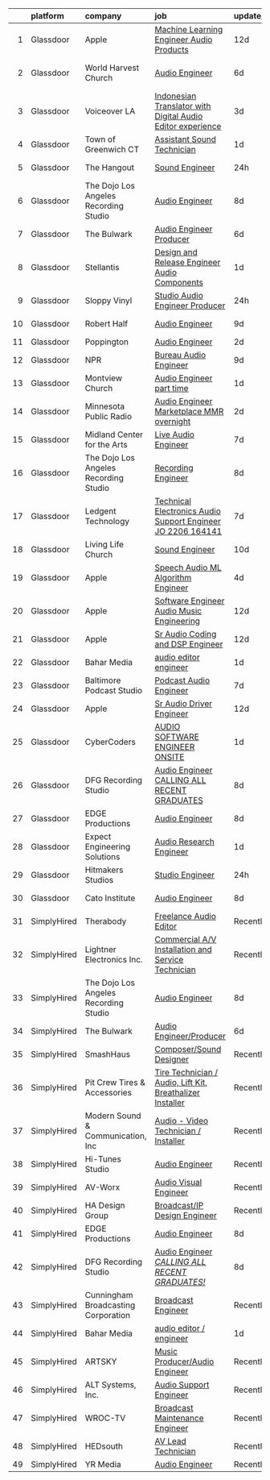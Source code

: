

|    | platform    | company                               | job                                                                                                                                                                                                                                                                                                                                                                                                                                                                                                                                                                                                                                                                                                                                                                                                                                                                                                                                                                                                                                                                                                                                                                                                                                                                                                                                                                                         | update_time   | location                 |
|---:|:------------|:--------------------------------------|:--------------------------------------------------------------------------------------------------------------------------------------------------------------------------------------------------------------------------------------------------------------------------------------------------------------------------------------------------------------------------------------------------------------------------------------------------------------------------------------------------------------------------------------------------------------------------------------------------------------------------------------------------------------------------------------------------------------------------------------------------------------------------------------------------------------------------------------------------------------------------------------------------------------------------------------------------------------------------------------------------------------------------------------------------------------------------------------------------------------------------------------------------------------------------------------------------------------------------------------------------------------------------------------------------------------------------------------------------------------------------------------------|:--------------|:-------------------------|
|  1 | Glassdoor   | Apple                                 | [Machine Learning Engineer  Audio Products](https://www.glassdoor.com/partner/jobListing.htm?pos=106&ao=1110586&s=58&guid=000001816b4740dababea8cd5a121ea5&src=GD_JOB_AD&t=SR&vt=w&cs=1_2d518ea6&cb=1655362241088&jobListingId=1007917014271&cpc=FD1C1DA32C38CFA7&jrtk=3-0-1g5lkeg8bq06o801-1g5lkeg8oii1m800-0b633d1844709330--6NYlbfkN0BvKrLyj5gPmtZO9T8euul8TCxuuKNOtzRJOomxnwSEodTz2Bc-sPZl8WPllYOnI2gKGmARVlNo3s7qjPQsciv87uYsbLnreeFznXHM8LVQQZI3XQcWqgxOqgq4H7y4hNvvXy67yNH5-GYLr2SaEgMmpjUOfRbSiVibATP1Cib_1uUT6tPeN0FEbFnq6uLa5NJqqVf2L43jkn4WpF8q6jfk75BTVk7tpWoAz2o_4jNnG9wfS9nhUO9liXxk8tbi1704zN2DNLib_MEngrJV0pbhqGTE6xW2tiPB1xmKn58-GY4PnKcuE_ye7YO7nKsCGdLakoDkaV1gpN2XlEeOVwDDOVJDbZNLVmZ7NfKyS1g2PwGFfgEeazk1mNmuEU4vKicd-QXBK6XhnkrVQh5ZQADTz3LMtEc7eY9dHrRMkZ9zf_cgCJCs7BtuKNzdPYBzRi_06gb-giGodyaw3SL9N6miQt0LIhmeJm6QY7l5wDxJJj1jWT4wOuPmT3aSN6m-5ygFA30U3b3ZGA2xdO0YEmzjrosRLWU4n7R5on8TPh-Fx8yamaEbI5c4oHa3o1Ch0SE0NYLg307hIqpzMJDSH46t8-VVv3txMARRF95NsNKKmrXOp-iS_fLSERMfthY5KKNMVlKjpbtncO7rE10wC0SoZPFa_m21EaGKG4flupXBKRXk4r4dCduQdsNUHgsJWHiqqit31mWu6wDZpIiQHiVJRn17bWjHv7pGss4kDKfbNe4IZzklQTve3YHzLVY4iIbXL2yXbrubbv0EuluNGrBF4APLhADS6iZeAq6M45HgHlUTK3I7FBrKWG2k-pTWPZmoJMXF_ZQWMmn8Fzq73NCoRExpN1XM6VjcV70A-tDxrfpzfILCnSDnjNiljclGtGaEBeCxqdNHLrPPACBcnDARAFS-Q6yFJDX-dmOTC63VXvxM9ip3n08QglCGVQPbeVqMTp1qY5AWmZB1i8JIQ1GCmWbfrvOcjPVn3JbC7g2YHA%3D%3D) | 12d           | San Diego, CA            |
|  2 | Glassdoor   | World Harvest Church                  | [Audio Engineer](https://www.glassdoor.com/partner/jobListing.htm?pos=127&ao=1136043&s=58&guid=000001816b4740dababea8cd5a121ea5&src=GD_JOB_AD&t=SR&vt=w&ea=1&cs=1_d0dedbe6&cb=1655362241090&jobListingId=1007929190636&jrtk=3-0-1g5lkeg8bq06o801-1g5lkeg8oii1m800-54b7c1dba052ba43-)                                                                                                                                                                                                                                                                                                                                                                                                                                                                                                                                                                                                                                                                                                                                                                                                                                                                                                                                                                                                                                                                                                        | 6d            | Winchester, Okmulgee, OK |
|  3 | Glassdoor   | Voiceover LA                          | [Indonesian Translator with Digital Audio Editor experience](https://www.glassdoor.com/partner/jobListing.htm?pos=105&ao=1110586&s=58&guid=000001816b4740dababea8cd5a121ea5&src=GD_JOB_AD&t=SR&vt=w&ea=1&cs=1_85e4e097&cb=1655362241088&jobListingId=1007933939678&cpc=E773D000C9BC26FA&jrtk=3-0-1g5lkeg8bq06o801-1g5lkeg8oii1m800-20cc62e87853fccb--6NYlbfkN0DsBOlmEAMqZtav1V1WKZO3RUElpafjggtWvxyDQ3xFSh1wBRGmW-tFba2W_xw8-Hatjcodl3mTwz4idUuiZhDZXlKJifyiZnd16kPJfp4M4lo3uXkctPz3dNjnCa3CYtOqih6zwFo5UgrtChhrC3-NFQkg1VW5RyFjC_ok75n5nFb2v8G8K3xeaukjPzgj7MyKLzmrjsYA6qOWr5_bv38hRLfQg9XSaZtum4bDuSZXmUWwE0Sancbi7xgme7VMumYkGRgqoQ0MwSMBnl9AKK61Rc26Cj8HUT83YC5aDZn_4deZvtzWio5gn7-rS2oSnn2YyG38RDgQIeupoKHyxky2zCtgoc7NNRrqckYALiGXehe4Pu85pZ-ClP7tg7w4eA0C5ET--WoN1It5cB7mBdsSo_Q9zYkWJMwxramLns4rw_s3morMpPS6w_QaOzv5feK2pNKsCPex--uyw9KJY5n64MTwJs82viVr3wPkUT2glauy35pQJzHwwO6lvlpwMTQQh5HnfSemhOaq_Gkokwbgw5m3Ile9_q1VtCKPZMYDnw%3D%3D)                                                                                                                                                                                                                                                                                                                                                                                                                                           | 3d            | Remote                   |
|  4 | Glassdoor   | Town of Greenwich  CT                 | [Assistant Sound Technician](https://www.glassdoor.com/partner/jobListing.htm?pos=123&ao=1136043&s=58&guid=000001816b4740dababea8cd5a121ea5&src=GD_JOB_AD&t=SR&vt=w&cs=1_a7587e68&cb=1655362241090&jobListingId=1007940240918&jrtk=3-0-1g5lkeg8bq06o801-1g5lkeg8oii1m800-32f1c69c91b47e19-)                                                                                                                                                                                                                                                                                                                                                                                                                                                                                                                                                                                                                                                                                                                                                                                                                                                                                                                                                                                                                                                                                                 | 1d            | Greenwich, CT            |
|  5 | Glassdoor   | The Hangout                           | [Sound Engineer](https://www.glassdoor.com/partner/jobListing.htm?pos=104&ao=1110586&s=58&guid=000001816b4740dababea8cd5a121ea5&src=GD_JOB_AD&t=SR&vt=w&cs=1_f1e0465d&cb=1655362241088&jobListingId=1007941797349&cpc=D01F56F24F237C35&jrtk=3-0-1g5lkeg8bq06o801-1g5lkeg8oii1m800-675acca29632c3d6--6NYlbfkN0Dklcs_avH4_PXeaTYY4cD2CxUXrHXnDcRAFPxkhkludPybpabqCb4pOKZvm-Yy40brWKAkZHC4kOFh5HjM1Iv-jKH59TjzzuSUIQ-sYYeZX4RoES0tCMd7ioO9AgG1d6v6VqV5lX4n-gRcMqGEXgCd34vgOgeDymq6rVNKl9UGpAns5_pPRoxTju9kDX5UtUTPf4AUO5YCSdA1A2CIWd_LToMx6SlsjyKZgMcVcIGslXi8aRAeWYdIQj-c7wOz8bhDc32Uhf7b7bDgTqU9M9FYSGtT8rX4HOu7GP70bNL7zWVADGT9k1KpP981N0ISfc3kKntmf-lmc2y8n7QOh4rL2WJSePaTkf-tVoHYD8cObZq3xEJvzkgN0DjuSX2u9u9vdgf7NDmAkcf4J34g1X6eQiB1QDecJM3g3fJHAPkaC-2theQkLkkd7eo1rb1pHb__cEqHfIfU8QBnuYXKN3jA9xxhvtoA0GGW-fvsWTzvw4pDGL8TUInPTEIP67R3sozmzDb1yDNIpuAXQACgvBJJ8yDtVf1X1sYSQJWZMUC1OaO9mFIyryfmsSjOYn_V8rHWIbJSTHuBKVoYBcUWiVvckH_ZRoz2pSGIGLr-ZoihlYfvSXXXsyuMs0V8ESIf0q2H-bV3UfoevkSiNnbW9cRnWF3YqV_e9-_T2QFG7CnlK9Q0xehCS6lC5WjM2cUUWbXnHz6nvAP4zz8oD1Y5jU6-wqEEmGDNWBaMFv04rmIgoARxrfGjFoJb43LUppLnqN0%3D)                                                                                                                                                                                                                                                                          | 24h           | Myrtle Beach, SC         |
|  6 | Glassdoor   | The Dojo Los Angeles Recording Studio | [Audio Engineer](https://www.glassdoor.com/partner/jobListing.htm?pos=116&ao=1136043&s=58&guid=000001816b4740dababea8cd5a121ea5&src=GD_JOB_AD&t=SR&vt=w&ea=1&cs=1_2b2f5199&cb=1655362241089&jobListingId=1007923913879&jrtk=3-0-1g5lkeg8bq06o801-1g5lkeg8oii1m800-8b67d80d5a5db89d-)                                                                                                                                                                                                                                                                                                                                                                                                                                                                                                                                                                                                                                                                                                                                                                                                                                                                                                                                                                                                                                                                                                        | 8d            | Los Angeles, CA          |
|  7 | Glassdoor   | The Bulwark                           | [Audio Engineer Producer](https://www.glassdoor.com/partner/jobListing.htm?pos=115&ao=1136043&s=58&guid=000001816b4740dababea8cd5a121ea5&src=GD_JOB_AD&t=SR&vt=w&ea=1&cs=1_c98063c7&cb=1655362241089&jobListingId=1007929269008&jrtk=3-0-1g5lkeg8bq06o801-1g5lkeg8oii1m800-8f20001788f8f000-)                                                                                                                                                                                                                                                                                                                                                                                                                                                                                                                                                                                                                                                                                                                                                                                                                                                                                                                                                                                                                                                                                               | 6d            | Remote                   |
|  8 | Glassdoor   | Stellantis                            | [Design and Release Engineer   Audio Components](https://www.glassdoor.com/partner/jobListing.htm?pos=108&ao=1110586&s=58&guid=000001816b4740dababea8cd5a121ea5&src=GD_JOB_AD&t=SR&vt=w&cs=1_93497230&cb=1655362241088&jobListingId=1007940054992&cpc=6FC5BA77C9A4CD78&jrtk=3-0-1g5lkeg8bq06o801-1g5lkeg8oii1m800-7070dd2deebb138f--6NYlbfkN0ACPwgM8vN-agjfeQIp8j7bA6rWcStjIJMvSUoZk9GVGT3PenFgbY-1Q9aN4mA31HVFRoxJ2DCZeezrQlknxOC7qfiiJr4Rv5Ph3_r0mwDFa0KdoMjgTspL0iCoon1nE0_eXan64kJIUJT2EbC5TAIcyb55Q4a9e_Ne3aH-uB0qrqfpZ01VF7bJaRrk9ZtBm-1Qduz2DtailJJ4RlUPrGvvtaibF8bFN-QXGBEq923mk1ieJ0N_R7NgWmoFoghtQRssTCV7k1ZKKDrvFjQUXNesRIJnyRqpXcwb2BJdud1SodySq_tiJIchdtlyyaMWUnIX4pbBNPFFs7znFyV3VfJyCIrzqKkJGvuj99oqs2wqmHQur9aEVvpzrksayftdUsxNPsBKxgiZ8VGSbv2vTbEgAdk3fB83kNQhJEgt9nluGylVSRQ51IJSLMBhAg7BvNU1YRoCnvBOcihKKHWJr2tU5O6Guswhm5080YO5Wy7NPcBuSp_85V78uPOsFWhyW_1ZlC7s4ndzGq6wGP9DPjvKTGK7l80cKUvnq8E5183dPQ%3D%3D)                                                                                                                                                                                                                                                                                                                                                                                                                                                            | 1d            | Auburn Hills, MI         |
|  9 | Glassdoor   | Sloppy Vinyl                          | [Studio Audio Engineer Producer](https://www.glassdoor.com/partner/jobListing.htm?pos=125&ao=1136043&s=58&guid=000001816b4740dababea8cd5a121ea5&src=GD_JOB_AD&t=SR&vt=w&ea=1&cs=1_eaa8202d&cb=1655362241090&jobListingId=1007943292951&jrtk=3-0-1g5lkeg8bq06o801-1g5lkeg8oii1m800-c2b5896f6f602d0e-)                                                                                                                                                                                                                                                                                                                                                                                                                                                                                                                                                                                                                                                                                                                                                                                                                                                                                                                                                                                                                                                                                        | 24h           | Clifton, NJ              |
| 10 | Glassdoor   | Robert Half                           | [Audio Engineer](https://www.glassdoor.com/partner/jobListing.htm?pos=111&ao=1110586&s=58&guid=000001816b4740dababea8cd5a121ea5&src=GD_JOB_AD&t=SR&vt=w&ea=1&cs=1_713c15fa&cb=1655362241089&jobListingId=1007921811579&cpc=654405A9B1E0A9F5&jrtk=3-0-1g5lkeg8bq06o801-1g5lkeg8oii1m800-dddf475eba3d17ab--6NYlbfkN0CpzDdaQkua3np5pkmj49lKioZwmwxQ-yx5plwbYmV_M2CLBDBrPEXolPoreWcdI1FHZYRz1br3R2b_rjc04kX2VFQgL_Akat0dcTVQVuBxFSe1qz47rakbnKgMLdT7VYG0wlraAIJXtJPnz1E3Qdr1CiLokK6PZCMyhrvjjBuMdQPRq52aBYdSQ81jz9BLc3Yn9yYwd6KvWNNgNGFkpVPS9yS7S6PxpSIOwJcfb54wejHZFd8Pw-J-BbGzKfg0Y37dLCjhinrtr8AdclVuxqVAfB7-2Oyzw1vFhoFcfCBax0duqcPymPpMWMV5xHBDOsJRpzbyu874HoSVxbA3wJeqkKstHctiuN4LT8ZMqWW323AME8MDUfNimcSovOz_Re10jzs6J5IAMQOOeSCB5tIwNZYESRDnSPzsawqIZVKVOha0TA8lLqA5U5m9seNRxSIUHko6SSNcxs6P0S3d1pm6u-2ZBdGzJKBf2Y5rkPSKyqa4O0nqKFuT8qqEk0DGgsmijfZ61e4xQNbHRobHfgwxuNPT8cGY-bKVletCWu-8zot-0RIrxgElE96jLzFfsVQ%3D)                                                                                                                                                                                                                                                                                                                                                                                                                                                                     | 9d            | Englewood, CO            |
| 11 | Glassdoor   | Poppington                            | [Audio Engineer](https://www.glassdoor.com/partner/jobListing.htm?pos=118&ao=1136043&s=58&guid=000001816b4740dababea8cd5a121ea5&src=GD_JOB_AD&t=SR&vt=w&ea=1&cs=1_fb870541&cb=1655362241090&jobListingId=1007937402932&jrtk=3-0-1g5lkeg8bq06o801-1g5lkeg8oii1m800-60c99eb234dce98f-)                                                                                                                                                                                                                                                                                                                                                                                                                                                                                                                                                                                                                                                                                                                                                                                                                                                                                                                                                                                                                                                                                                        | 2d            | Cody, WY                 |
| 12 | Glassdoor   | NPR                                   | [Bureau Audio Engineer](https://www.glassdoor.com/partner/jobListing.htm?pos=119&ao=1136043&s=58&guid=000001816b4740dababea8cd5a121ea5&src=GD_JOB_AD&t=SR&vt=w&cs=1_4398a423&cb=1655362241090&jobListingId=1007921354098&jrtk=3-0-1g5lkeg8bq06o801-1g5lkeg8oii1m800-035cbbbfc1272e94-)                                                                                                                                                                                                                                                                                                                                                                                                                                                                                                                                                                                                                                                                                                                                                                                                                                                                                                                                                                                                                                                                                                      | 9d            | New York, NY             |
| 13 | Glassdoor   | Montview Church                       | [Audio Engineer  part time ](https://www.glassdoor.com/partner/jobListing.htm?pos=103&ao=1110586&s=58&guid=000001816b4740dababea8cd5a121ea5&src=GD_JOB_AD&t=SR&vt=w&ea=1&cs=1_399e13b3&cb=1655362241088&jobListingId=1007939877843&cpc=23F39E5DB52D8DE4&jrtk=3-0-1g5lkeg8bq06o801-1g5lkeg8oii1m800-017d053bcf467241--6NYlbfkN0BKgzQyzTF1Q9mOsR1amaS-juVGLjHt5Cdom-gEF9y-xS0Vel0hhr33L3uE2VNig6Wn63prxIlJu7nsVYwzOznB7tsykH3WENwF7fdFgdriu8uspffV3XuXRPWR31eVD8aLEv_a-VJ1MEf7HH-IBOYRfSWwqlUC2N0w_RY9FukC0dAE1CE1Pkg7XCpjWAFTggK-1VfpIJoMMQzjVC5NxjL-bBz7sKQkxMvkWssuhi-tkpIfWKtbwJI0Sp2TZCdvd47rFfi9CkyL5Yhu4CoBRFF3wNdPKPuqhs9NW-6qeRwKCGPC48qYxgduiyIWfSiGYCmgZ0T3s-2Aj_Sqsg7-tGpUv0DqyqiEFjhAf0kimSFSrgE6T-nRQ6efJAypRyYf4UmkQgfTUBmNY7txeNoa8BVW0QOMAq7vBj_YtQiJLRNSplvAqowQQjkUXL--0fKSgrO53BY3BOU1W7JhGZhMbZ7Si7pKT1y-H4zqwFu7uqkUYRehS4vzfWkxxo4XPhHIg5C591zNFYim8w%3D%3D)                                                                                                                                                                                                                                                                                                                                                                                                                                                                                                           | 1d            | Denver, CO               |
| 14 | Glassdoor   | Minnesota Public Radio                | [Audio Engineer  Marketplace  MMR  overnight ](https://www.glassdoor.com/partner/jobListing.htm?pos=121&ao=1136043&s=58&guid=000001816b4740dababea8cd5a121ea5&src=GD_JOB_AD&t=SR&vt=w&cs=1_fa4c9a75&cb=1655362241090&jobListingId=1007938002502&jrtk=3-0-1g5lkeg8bq06o801-1g5lkeg8oii1m800-a5ff024d3b4dd465-)                                                                                                                                                                                                                                                                                                                                                                                                                                                                                                                                                                                                                                                                                                                                                                                                                                                                                                                                                                                                                                                                               | 2d            | Los Angeles, CA          |
| 15 | Glassdoor   | Midland Center for the Arts           | [Live Audio Engineer](https://www.glassdoor.com/partner/jobListing.htm?pos=130&ao=1136043&s=58&guid=000001816b4740dababea8cd5a121ea5&src=GD_JOB_AD&t=SR&vt=w&ea=1&cs=1_92fc6860&cb=1655362241090&jobListingId=1007926372331&jrtk=3-0-1g5lkeg8bq06o801-1g5lkeg8oii1m800-4084a4584dd7a0f6-)                                                                                                                                                                                                                                                                                                                                                                                                                                                                                                                                                                                                                                                                                                                                                                                                                                                                                                                                                                                                                                                                                                   | 7d            | Midland, MI              |
| 16 | Glassdoor   | The Dojo Los Angeles Recording Studio | [Recording Engineer](https://www.glassdoor.com/partner/jobListing.htm?pos=129&ao=1136043&s=58&guid=000001816b4740dababea8cd5a121ea5&src=GD_JOB_AD&t=SR&vt=w&ea=1&cs=1_660ef7ab&cb=1655362241090&jobListingId=1007923948813&jrtk=3-0-1g5lkeg8bq06o801-1g5lkeg8oii1m800-51fcb06cc1f1436a-)                                                                                                                                                                                                                                                                                                                                                                                                                                                                                                                                                                                                                                                                                                                                                                                                                                                                                                                                                                                                                                                                                                    | 8d            | Los Angeles, CA          |
| 17 | Glassdoor   | Ledgent Technology                    | [Technical Electronics Audio Support Engineer  JO 2206 164141 ](https://www.glassdoor.com/partner/jobListing.htm?pos=114&ao=1110586&s=58&guid=000001816b4740dababea8cd5a121ea5&src=GD_JOB_AD&t=SR&vt=w&cs=1_8ad8db80&cb=1655362241089&jobListingId=1007926138461&cpc=F4EED0218A761C36&jrtk=3-0-1g5lkeg8bq06o801-1g5lkeg8oii1m800-5746adba1f036272--6NYlbfkN0BhfrGGbcblirJ0_oD-V1jJ9SBvie1turFDKTAe6KCgNxcglQf_GDNs19Mxti6n_Srme7lI_GnoYEG7B_cetxCtFYk_WcDPEkmNW6fhBuqldATdzeMCQnsdG8Clk3zAgvaR8IfVBy29colwqcaGu155MNzHyM-EkVCjHwM9uHBSP4tqJqPCHMW1M_A1OlmZfSKtZJlFIy8-YdLaE3ebhPEwPFuQ024menx-dQ_83B-KSkwTZtlRsrV_Nv-fUOeorBTq_OHdoiwJXUUQn2T3T0fCLpNkU8MAM5N1LbbzxR8KSSQdq865D4r2vxJtg168ARwAGgL82RZS6-J1MOE_yDeLpe4plefFRGmfAGx7YRyDWVPpGmsdSMPO5r52a8JAdfZUVsVxk_J2-eCrcUGQSJJfTUyaQJtSq9SyZmnPkbRQANrjDpNX7IW6pfVqncpLi5pH28708w110D8WMxDQxc_RpXWi_vWHRuJy8jAFHMGGk9PYw51Id4Sa6jFL9vCQOcl6OMUMsTBp0YTJUbsrworWM9jqVmXMocQSWQ0cwjcIw2nZj7eFNen6oj_DdiV9XzcsznxMmJbH1D40fScOoLGuDpE5WOg1E5DY-nfuhMcNbOGHSAFIPLHJV5fGDAUMmQUtc09JnBwlkLruMRsKQYddQYP-lrcKORaJrENhCQe4FtU-pkse5bos)                                                                                                                                                                                                                                                                                                         | 7d            | Portland, OR             |
| 18 | Glassdoor   | Living Life Church                    | [Sound Engineer](https://www.glassdoor.com/partner/jobListing.htm?pos=101&ao=1110586&s=58&guid=000001816b4740dababea8cd5a121ea5&src=GD_JOB_AD&t=SR&vt=w&ea=1&cs=1_9c08ca69&cb=1655362241087&jobListingId=1007919488051&cpc=693D42F59EF47829&jrtk=3-0-1g5lkeg8bq06o801-1g5lkeg8oii1m800-aa9c8570fd4393c3--6NYlbfkN0BKgzQyzTF1Q9mOsR1amaS-juVGLjHt5Cdom-gEF9y-xeJJUKVdh3iJcb8e2vGUWE6lzS8YJCI4mH7meilaGEyXx_0t6BqbugeYwkI1SXQugAKBlwcW-hqwLkd25CWVQMmASN0ovYmMXHHjM6CQ-t5IGTz6uw4x_NfF9OQPA-cXvD_zaKpyUbcttJGEtfr3U1Jh6sdNVq2u2O1F7YZXqKTVp3ZKqgjl5IT38OjtlAbKFZP4FRsxlKhAHdZDeTFowlJZldcZPz5ufFhO6y9op3YPzGozJhPdFrhtwD6yWdia2ZsswckNHPGbyWGtb8mfn4iuPtN5ZJ4962cP1VSO0ctNsbBBcyNgmUvZfsK7Nxo4zSTt7ncgXffB_YgQlWZmn8P3_ygYxYzNQg-4qpJvmK2RIpXuD-rMoLJsM_NmSbTg-7lfO0xILVuE95PlevCGkqJYrJCcnufT2qZTmIkVQ1VCDE5luXSbsQs7ergyVroMEMMiyx-hpBR1wI4pCsDyqik%3D)                                                                                                                                                                                                                                                                                                                                                                                                                                                                                                                                     | 10d           | Lafayette, LA            |
| 19 | Glassdoor   | Apple                                 | [Speech   Audio ML Algorithm Engineer](https://www.glassdoor.com/partner/jobListing.htm?pos=107&ao=1110586&s=58&guid=000001816b4740dababea8cd5a121ea5&src=GD_JOB_AD&t=SR&vt=w&cs=1_9a0dcf9a&cb=1655362241088&jobListingId=1007932865777&cpc=334ABAF5D42DC775&jrtk=3-0-1g5lkeg8bq06o801-1g5lkeg8oii1m800-3eb632309b7f339d--6NYlbfkN0BvKrLyj5gPmtZO9T8euul8TCxuuKNOtzRJOomxnwSEodTz2Bc-sPZl29JElYHfcoSkHz8o4CIGcJ_I4beLT8nnhHcgyCwp7T0QGg4bnv8a2TMV5iTvVDayIwlEND8_sPmKrLf72PUZe0nt7fpldQZLi7iWfnr5fDoV18Zio28KaLJlChk3aSUoX4w6tCzyiqjE4x4A7sGA5TjfXGiYkADfcpQrdegtmchmbIQEZ0DPKP50i-LwY0ToUn25mX9mem839r4b19q66ClAVPTrM4h6dFA8X3zIQPCQgNYirobhAv88PppWcs2GwF0PP53uYJr_zGemukWr72hMKwqebeddZbQZa3g1W634IfXJA2nYA__O08SOkP4XGVhqVeraC2AX5JtEv1VARetx5iVUKsDoJaSDeCzohv8i3mBxaXXJlzWCyGimR72mDPE9P6j2aAncUdBlxmXuNc-uHEdU_qj6uMpBEDev6KhU5-axc0zZq09Q_myfYajlHcM6nhs8Bsi0vOfOGRTcK742DDITMqRZQdIGcvP2U3-WL3jUx8WaNHHLlnAMq3E8H0IW_EmSkKmPrZL6SkZlTQS5C3rCckmJubNQCfxPYfVs38cVbxmdAxL1bPgfScFxUbEuQCu6etjgNIggeMNjahNNkmFeDMTg6FKdeozmRc8UKYo7ZXrKhjKNDelBm6Pqg6yHDbPLdxRmyiJcuSm-RodFU3GFEa4JKEwg_NoOgYb-pB-BzQqtQBCT_Hr-e1EfcgG3afrr-tUwDFvKZ7TNkBbrQk0kfCz1-UNcmNicTb9UW9vQ1-G3i4MZN5zLq9S3TPhQTuRccpGiyoq8UVoocNe6Q9i1vVaFAbTzSfN0DfljvbjrqV78btRU3PTEYE7Rzsncm3iJcLbXipurWyLo92BLsGjSeyUDyuFHs1kOG8BjrQ4Y9LN9v7u2Fk_hTVKwlyP3miycv3h-IClSWn5iCA%3D%3D)                                      | 4d            | Culver City, CA          |
| 20 | Glassdoor   | Apple                                 | [Software Engineer   Audio Music Engineering](https://www.glassdoor.com/partner/jobListing.htm?pos=109&ao=1110586&s=58&guid=000001816b4740dababea8cd5a121ea5&src=GD_JOB_AD&t=SR&vt=w&cs=1_6087b368&cb=1655362241089&jobListingId=1007917012132&cpc=AC285F3A3ECA6BB0&jrtk=3-0-1g5lkeg8bq06o801-1g5lkeg8oii1m800-66a5959cc2c319e5--6NYlbfkN0BvKrLyj5gPmtZO9T8euul8TCxuuKNOtzRJOomxnwSEodTz2Bc-sPZl29JElYHfcoRu0fPF_ZzN6NyR22neeYnn6ROWfkt7xIv5UOF9Dlx-tNKzyxO7Cfyp1KdRHChC4x2JswU1D4zGptHA691jdfAjLj_aHuFkwGpgCp8PiJ0fgjOq0hD-wTtj_h8TwBHKJxR6k_MCx-1BRtcCYh8qdbboU78JfQyNZj_sVmHHqQYeRjhE1x7UuLFR5csp55sbhfCyNCYvqZhIeeh3kg2Aw2lBcQKVya_QjFTuMB4SbhrykIe5qj0KH4SWAmEqsQVXG_kx4RewXiWQBEyWQBKYiew7UNY-yH86H0YZhI7kzIHjzayS6hV9c-7QesxmPYF1c0gjoYuw-ALUqM-PsQJvZub00wPqpmRriIL9dvT8ECgyhNEIZEWZzqHLwUY3IDEVGLITmOSNSMemnJ9mGkUFwTxti8ErBi9olq9L2EiMT_pSBpverhjwzY5FxklN8Bh9b2lSPUpu9Xaf28jLB1Bbubg5cF5fmPx2gQ9eQ8zyrUnLlcYgRyryBes16R1yB-RE-psZWwpeOF3JQJPJAo68SVPokVm2G0m7ATJ3DX3CnJliUkP0KpqPHrWi0Yq61HXoicKOsNctnrp1cpGcdJTSGCzgbIPksX6li92yLGErnDz_zIKMDbwonKvIKNPOmxkieV9M-5HwLZXis-O9kgdME83Qsu9z1QMVf9gSj5Tc_o4YEEjse5OyK1vFXkVjnrLXkpP8lnC3MWSGJ9uEguITuKxLzJEIz938SqqNqhNdvIfkKBwz-qad5w-ujc8axiiG9Yp9ym4xfiDTEn7JAsbfOnf37rwGyg-8OIc53fqbGV5O0TB2Ie0Kf9IzmtyaHdSSNrympo3NyfsT6Ebv5kGi9MBbavC4vF98tB2jj04YlZEGRf9nG0XA5IBnuXZ0U8FK31eqMh3LNWsdOLlunR_npKGOqJfRe2byyyg%3D)             | 12d           | Culver City, CA          |
| 21 | Glassdoor   | Apple                                 | [Sr Audio Coding and DSP Engineer](https://www.glassdoor.com/partner/jobListing.htm?pos=110&ao=1110586&s=58&guid=000001816b4740dababea8cd5a121ea5&src=GD_JOB_AD&t=SR&vt=w&cs=1_cde59d86&cb=1655362241089&jobListingId=1007917015340&cpc=451933188B21919D&jrtk=3-0-1g5lkeg8bq06o801-1g5lkeg8oii1m800-c7a78ab670a763b8--6NYlbfkN0BvKrLyj5gPmtZO9T8euul8TCxuuKNOtzRJOomxnwSEodTz2Bc-sPZlC5mDe-NOaJjo2lqg1vkfF-bYnBWp88H3wQc6EYBLrpU-irGZP9-oXYXcdg4hXQ6K5zmJHAcYBki9iM5FbuliTdHi4SIsIgVOOLTk85UqjxoIMs29CGPfKaTZb85t0VmfKkGP9qRLonvqNG8R2oi4jR4zCP_WmUQi5938nx0yG5nMab91bfxETIo57rAQY53xD7A03Kbd_Dfmn1RRr3e2vjcAFho_IEpdv8tKYvBOcDJmzRIKpaXl-YV2Ye0aqMCfBQv3AkepNgs45MPss50D9LmvPYxFJ8LnLA2EdD_6fbkl_3PqhsZJes8vfMJ_KB3qm3Uclla5M5r2KtWhH_jZCxAlIR1guTIDcvjO0UwJYrPgY529HMRZ3PEL1zxtU6Sh6kF3llwiPOvJoJP1vUb05zBV5Rm5Rd_KJfHWGcKZKfSZyUBe6jcP13iHrkFUNPq6dUOE7O9gnzvDGubqnbmoHVAgl09a6kE0IGARS_YGDupzivl0uRDuTNYpHJflolgIv_LPHD1SeQ7NHIg7adkvIkKfDiOD2faVdE2PdyzlmOa8yrmIF-tPx4U8cRpJqd9p2IiMwz_UD_quoyjAYKSHG35_0s6r5TiiXWdmSt_x7jePWnan2vnJgsoyO9sAvmPi3wjntVtCpYcXIXcorq8qqTM-Jm7VQnfirje2BfFX_Yj4yjDtxUK0BrrgOhYxfMr-TNQvi3WiCBXK9io9dV8ISvxifXk21-okd7d-_xTJ4-LVOEcbVnFAlqt7e405IGUhc1mdSITBuCkGxFcQJhs_FcnxDZl16vyo78YM7PaOC6za5oW1i6lQe40yF5G5zXRDEw_a6QOrxuaxuOwa1roLx_2v3k81RpdwijXiDB3WTpEbXb_hPUU5Xhk-2mt0JGPj5xeHBiykhJwIwxSw00Nso17K2lf_csrs)                                      | 12d           | San Diego, CA            |
| 22 | Glassdoor   | Bahar Media                           | [audio editor   engineer](https://www.glassdoor.com/partner/jobListing.htm?pos=102&ao=1110586&s=58&guid=000001816b4740dababea8cd5a121ea5&src=GD_JOB_AD&t=SR&vt=w&ea=1&cs=1_13a155c4&cb=1655362241088&jobListingId=1007939738042&cpc=FC4EF002566A9691&jrtk=3-0-1g5lkeg8bq06o801-1g5lkeg8oii1m800-d606d163016c9398--6NYlbfkN0CdcVd3SDA1nO7RkKTAACmPV4xEt72Vls8LI2dqcgyOeMPNv6XrxQCTCu7nnR5Oe8aShOXqHq6HAzbqswHA0phy0nlfplWa6KWUqyr0-xLbF7U7WR1GmdmQzK2vzAzAMio4Jw9s0S1k4Hu83Fs9hZx2KK1L5qKMSW-OX3JoLgh0lVidoiGlFipYZ_46Fl9Ez-DPsKm0a1rpjEspclOdCCxP_atsI_ENhFQmhzTWiTxZ-Tb-dib2K4gddPMdOtVWCJSHa2qydM3gsh_g8WbrJVfNjj_lpjz9kgzOwbCGrc1nlp7cXmN1dVjXF6p_OEzMGELLspdtzYFJel9bnFzWMyqMc4PkaUG4GVvvn01ZYwW4PtShiwfYts4qaRQNIksaufpEAB_M6l_wUky3_w9QH8419_26Hbyg7UQtGGwZrVcf-I30UWAHKmbW34hfxRRT7IJgu0ljXOM-rD7UD9I34SbnU6x9v3_0vf8E4allsvZc3bI948GwGsmjKIesk7wBXGw%3D)                                                                                                                                                                                                                                                                                                                                                                                                                                                                                                                            | 1d            | Cambridge, MD            |
| 23 | Glassdoor   | Baltimore Podcast Studio              | [Podcast Audio Engineer](https://www.glassdoor.com/partner/jobListing.htm?pos=128&ao=1136043&s=58&guid=000001816b4740dababea8cd5a121ea5&src=GD_JOB_AD&t=SR&vt=w&ea=1&cs=1_06183863&cb=1655362241090&jobListingId=1007926011116&jrtk=3-0-1g5lkeg8bq06o801-1g5lkeg8oii1m800-48499ca1b09b710c-)                                                                                                                                                                                                                                                                                                                                                                                                                                                                                                                                                                                                                                                                                                                                                                                                                                                                                                                                                                                                                                                                                                | 7d            | Baltimore, MD            |
| 24 | Glassdoor   | Apple                                 | [Sr Audio Driver Engineer](https://www.glassdoor.com/partner/jobListing.htm?pos=112&ao=1110586&s=58&guid=000001816b4740dababea8cd5a121ea5&src=GD_JOB_AD&t=SR&vt=w&cs=1_05d7ea58&cb=1655362241089&jobListingId=1007917018133&cpc=8795CF9063CD573D&jrtk=3-0-1g5lkeg8bq06o801-1g5lkeg8oii1m800-594816347388c9cf--6NYlbfkN0BvKrLyj5gPmtZO9T8euul8TCxuuKNOtzRJOomxnwSEodTz2Bc-sPZl29JElYHfcoRu0fPF_ZzN6AKt5FjGmUHrbxZo9EhSJeNiqGyKDx2LVC9UAa92X8sG5HzWPHFDuTm2Zx8cfax8K5MM9573TfnCBRWLK-UtAPtnQDv2DiqWkusEZgZcbJ1pbKqVbpnCXwsSWlpU7W9xCvVyNlFjqTEnItvrHf7XD-ruJuOxdfMRwBlbYz7P2TpEKtij2KS36R3GhF1CifW97MAeyItIbEvFP2IS-o9Oso1vG1u0G3gu63Xb0h7049AegG78XHgInPPdetPakMaY-PRkLZrDJ6OxTotfMocp3oJK59yTxySerT9V2BSPhlIZRMrwEcEFT0LO76PTOFFu69vMOB_JnIPuIjFH-FXEPGVAPHIl9Wq6HLg1ze6-FBqKClaxdGMfae_fqGvGPkfvEirqeO506fulPkgAgjYjWJV5C2nv3cl9BYS9ycGLzka3z4PqK-wDSBCIAOjG92TVw7EkxS9VpOoW0Rp8HUweGN_mROofJ2TJR-vEk5kEDmT5iNkTUrZOiNl2B7fTuTrES9eCl6Z_UardmZ_qGO-Go5hmPeO8GnIEDEQXoVyuUM1tRKvoLi2iVU7Mp36Rr7SijoqKNC2ChLUOjjZr6iizfQIOt11c-OMmljKwCsYaTn_8Djd8pIjLXqcYdNu3IfcnGyK69yogi2B3X2k6FnCPKHnANyUmzrXf-E7gNvaRzjCz1-FGPRQINFjZXBhYwh63Q0SPf0RXC48zO4X4wn3i6PfxnEBBsw239RNcv90pPaEvgPSJHYI2Q2OQicE6FMWe3HgAuK49P_54Q296agW68jRErGTcHx0X8gdAzxnjR55NUno3UGm01dsWE-Gd1mnwuNm5nSJujudXcjyxakLTvgHMeRBAkRkLTUgE3Keyxt0wIioVk917cl9NeMXaABqFUQ%3D%3D)                                                  | 12d           | Culver City, CA          |
| 25 | Glassdoor   | CyberCoders                           | [AUDIO SOFTWARE ENGINEER   ONSITE](https://www.glassdoor.com/partner/jobListing.htm?pos=113&ao=1110586&s=58&guid=000001816b4740dababea8cd5a121ea5&src=GD_JOB_AD&t=SR&vt=w&cs=1_0fc531bf&cb=1655362241089&jobListingId=1007940050755&cpc=B076152010A3B66C&jrtk=3-0-1g5lkeg8bq06o801-1g5lkeg8oii1m800-e3a82285dcb447dc--6NYlbfkN0CpFJQzrgRR8WqXWK1qKKEqALWJw739KlKqr2H-MSI4eoBlI4EFrmor2FYZMP3muM1l0BA3VMkn2puHx1ljGsvalYYmjVeHwwrH6f6aeaHumyJAks2j60MqyjB7bqoGHH-xE6syt80V7IVoDhtksUrEIvhmQHkYuqO6X0wnaP97l11H3qXnNvEbynxWosIrsbF3GkI5jHmO4KnIg4tF7Fpgxsr1rqHyqKK532luKnH-Ui6fqEFkx5iG_v5PaTXyxzHBrVJrM2-eqZ6TeYBrtiM5I2zgDOTneEjsBOwiDKQFleumZW1x7uuHPXOA61H3p8wFYduy3GFfHDX9ygAg_LdAqKi0cKXeyHJeEVmOILM0fS4N1dwG8zvou3IN_dnnZpe7irHA0lM7DVMMUkXiHkbkhXkIPRwjQ0_BX6EphhIFMxEjTM_adQG_kH6g_EF7U2e0eU_EZkMpvRW-tAzl7giHhAbkEQPnrNiexME6HWd0nQ9QgRpkvnzWT7rClHjn5xDaFCVAFjx1Biy_DH16h-hU2UcNDInaJGfJPQqaAIP-HuiXI6oEnyKZCYj8ldNDOFUBZgIMvOr9J8Br5nvQ1-XmW7wKbLhn0YuXPTqn5TwkX-VmhyKbPF5haddTAI8GWKoz0-hj8ZfcDhUWy2vE68IC2MJmYrt0G10mo-9Q3EQHpwQJsiENIlJtxiAHkcmk9e75yzk6QSzuelClq4i1Jht15uWtNp5fF1qyx-uUFpYT_yR94Ixgg00VXBe9T-n77xENi4sv6C6dNloIyo7KhBf72P9ocpuyTCrfaMt1TF5toyeMG9MqCJrBfb-Id-6pY-IZ-Ve9Xv9gmNhi8lEzBmYM5dG03VOiSNxIO7Tn0l8erD3lSc98eGTwMm49S6yfB97t9ttIVf1s_xt1tC0OjnFVU1fMKRrDNzdbALnn8CH61A5y394XaATqT0K4izC9lit17Xr3DeBk_yezF79-FoBdKBDsVPNSpco%3D)                        | 1d            | San Jose, CA             |
| 26 | Glassdoor   | DFG Recording Studio                  | [Audio Engineer  CALLING ALL RECENT GRADUATES  ](https://www.glassdoor.com/partner/jobListing.htm?pos=122&ao=1136043&s=58&guid=000001816b4740dababea8cd5a121ea5&src=GD_JOB_AD&t=SR&vt=w&ea=1&cs=1_ad2fb348&cb=1655362241090&jobListingId=1007923905535&jrtk=3-0-1g5lkeg8bq06o801-1g5lkeg8oii1m800-9b94ec7dac23bb56-)                                                                                                                                                                                                                                                                                                                                                                                                                                                                                                                                                                                                                                                                                                                                                                                                                                                                                                                                                                                                                                                                        | 8d            | Orange, NJ               |
| 27 | Glassdoor   | EDGE Productions                      | [Audio Engineer](https://www.glassdoor.com/partner/jobListing.htm?pos=120&ao=1136043&s=58&guid=000001816b4740dababea8cd5a121ea5&src=GD_JOB_AD&t=SR&vt=w&ea=1&cs=1_f9070406&cb=1655362241090&jobListingId=1007924086829&jrtk=3-0-1g5lkeg8bq06o801-1g5lkeg8oii1m800-b10113b34d994e5e-)                                                                                                                                                                                                                                                                                                                                                                                                                                                                                                                                                                                                                                                                                                                                                                                                                                                                                                                                                                                                                                                                                                        | 8d            | Norman, OK               |
| 28 | Glassdoor   | Expect Engineering Solutions          | [Audio Research Engineer](https://www.glassdoor.com/partner/jobListing.htm?pos=124&ao=1136043&s=58&guid=000001816b4740dababea8cd5a121ea5&src=GD_JOB_AD&t=SR&vt=w&cs=1_dc5bef3d&cb=1655362241090&jobListingId=1007940260845&jrtk=3-0-1g5lkeg8bq06o801-1g5lkeg8oii1m800-03c0daf380a33fbf-)                                                                                                                                                                                                                                                                                                                                                                                                                                                                                                                                                                                                                                                                                                                                                                                                                                                                                                                                                                                                                                                                                                    | 1d            | Colorado Springs, CO     |
| 29 | Glassdoor   | Hitmakers Studios                     | [Studio Engineer](https://www.glassdoor.com/partner/jobListing.htm?pos=126&ao=1136043&s=58&guid=000001816b4740dababea8cd5a121ea5&src=GD_JOB_AD&t=SR&vt=w&ea=1&cs=1_e357b04a&cb=1655362241090&jobListingId=1007943295685&jrtk=3-0-1g5lkeg8bq06o801-1g5lkeg8oii1m800-93e690841b916f30-)                                                                                                                                                                                                                                                                                                                                                                                                                                                                                                                                                                                                                                                                                                                                                                                                                                                                                                                                                                                                                                                                                                       | 24h           | Providence, RI           |
| 30 | Glassdoor   | Cato Institute                        | [Audio Engineer](https://www.glassdoor.com/partner/jobListing.htm?pos=117&ao=1136043&s=58&guid=000001816b4740dababea8cd5a121ea5&src=GD_JOB_AD&t=SR&vt=w&cs=1_f79a7f78&cb=1655362241090&jobListingId=1007925087746&jrtk=3-0-1g5lkeg8bq06o801-1g5lkeg8oii1m800-594f132aa1da4319-)                                                                                                                                                                                                                                                                                                                                                                                                                                                                                                                                                                                                                                                                                                                                                                                                                                                                                                                                                                                                                                                                                                             | 8d            | Washington, DC           |
| 31 | SimplyHired | Therabody                             | [Freelance Audio Editor](https://www.simplyhired.com/job/x94Kt2PGHjhXGL6dql651HVzV_7H3ZkqwkpaKdB6PswneIM7VIrTHQ?q=audio+engineer)                                                                                                                                                                                                                                                                                                                                                                                                                                                                                                                                                                                                                                                                                                                                                                                                                                                                                                                                                                                                                                                                                                                                                                                                                                                           | Recently      | Los Angeles, CA          |
| 32 | SimplyHired | Lightner Electronics Inc.             | [Commercial A/V Installation and Service Technician](https://www.simplyhired.com/job/olaoAifhhosXtenYbWAerB8BY8OQly5_DIFtN0TCyvBdLHVbcB8CZA?q=audio+engineer)                                                                                                                                                                                                                                                                                                                                                                                                                                                                                                                                                                                                                                                                                                                                                                                                                                                                                                                                                                                                                                                                                                                                                                                                                               | Recently      | Claysburg, PA            |
| 33 | SimplyHired | The Dojo Los Angeles Recording Studio | [Audio Engineer](https://www.simplyhired.com/job/iXh5sP5GVfZbtQJRk_3X9L4FWZySVyQP5ElAUVU7d2atlI1F-QEf1A?q=audio+engineer)                                                                                                                                                                                                                                                                                                                                                                                                                                                                                                                                                                                                                                                                                                                                                                                                                                                                                                                                                                                                                                                                                                                                                                                                                                                                   | 8d            | Los Angeles, CA          |
| 34 | SimplyHired | The Bulwark                           | [Audio Engineer/Producer](https://www.simplyhired.com/job/n_62sdMl_VyX80lOQG59KPB-afVH60nnAEc0ODDMsv6ZadDCgjjCcg?q=audio+engineer)                                                                                                                                                                                                                                                                                                                                                                                                                                                                                                                                                                                                                                                                                                                                                                                                                                                                                                                                                                                                                                                                                                                                                                                                                                                          | 6d            | Remote                   |
| 35 | SimplyHired | SmashHaus                             | [Composer/Sound Designer](https://www.simplyhired.com/job/5TV44fqNq9OE9PTw8D83ASmeufu-2onYgJ8O5l4Y0t9TzOHHgUVKrQ?q=audio+engineer)                                                                                                                                                                                                                                                                                                                                                                                                                                                                                                                                                                                                                                                                                                                                                                                                                                                                                                                                                                                                                                                                                                                                                                                                                                                          | Recently      | Remote                   |
| 36 | SimplyHired | Pit Crew Tires & Accessories          | [Tire Technician / Audio, Lift Kit, Breathalizer Installer](https://www.simplyhired.com/job/no9HzBQdKd4fCOJb40uix27Kzuuz4OFiBRsMxiUfD7Qc2yEaSKLAjQ?q=audio+engineer)                                                                                                                                                                                                                                                                                                                                                                                                                                                                                                                                                                                                                                                                                                                                                                                                                                                                                                                                                                                                                                                                                                                                                                                                                        | Recently      | Lincoln, NE              |
| 37 | SimplyHired | Modern Sound & Communication, Inc     | [Audio - Video Technician / Installer](https://www.simplyhired.com/job/qWXpmMu3gdrlSo9k1bYouqLzAxiVZ7MnpLS5Yem9F-1NmcwgqKpD6g?q=audio+engineer)                                                                                                                                                                                                                                                                                                                                                                                                                                                                                                                                                                                                                                                                                                                                                                                                                                                                                                                                                                                                                                                                                                                                                                                                                                             | Recently      | Mobile, AL               |
| 38 | SimplyHired | Hi-Tunes Studio                       | [Audio Engineer](https://www.simplyhired.com/job/ItO47IIiYA159rtfQs8MrgBxzmja1ew-dX9GEpox6cNNZd2I4xQe9Q?q=audio+engineer)                                                                                                                                                                                                                                                                                                                                                                                                                                                                                                                                                                                                                                                                                                                                                                                                                                                                                                                                                                                                                                                                                                                                                                                                                                                                   | Recently      | Boca Raton, FL           |
| 39 | SimplyHired | AV-Worx                               | [Audio Visual Engineer](https://www.simplyhired.com/job/osU1oFxAsG5nvpwq7Vu3VOvR8jX95-ApjoBOYtmfshydI0kaUq_3gw?q=audio+engineer)                                                                                                                                                                                                                                                                                                                                                                                                                                                                                                                                                                                                                                                                                                                                                                                                                                                                                                                                                                                                                                                                                                                                                                                                                                                            | Recently      | West Palm Beach, FL      |
| 40 | SimplyHired | HA Design Group                       | [Broadcast/IP Design Engineer](https://www.simplyhired.com/job/zhhgZWf-DO_bs4uyVaD5PndjTMRWo-7-u4ftaNAl0jgW23ZSe0AuwQ?q=audio+engineer)                                                                                                                                                                                                                                                                                                                                                                                                                                                                                                                                                                                                                                                                                                                                                                                                                                                                                                                                                                                                                                                                                                                                                                                                                                                     | Recently      | Springfield, VA          |
| 41 | SimplyHired | EDGE Productions                      | [Audio Engineer](https://www.simplyhired.com/job/3qasQbJmDiG6hGCXUcnR752grh__PSRlOC6Dvhkaj2cJEuFMfJNpHg?q=audio+engineer)                                                                                                                                                                                                                                                                                                                                                                                                                                                                                                                                                                                                                                                                                                                                                                                                                                                                                                                                                                                                                                                                                                                                                                                                                                                                   | 8d            | Norman, OK               |
| 42 | SimplyHired | DFG Recording Studio                  | [Audio Engineer *CALLING ALL RECENT GRADUATES!*](https://www.simplyhired.com/job/PiqGQxWLw6vUGDkTZbSgkQCJkK2Cpy_eGD64oksENeGPAesJ5YsuSA?q=audio+engineer)                                                                                                                                                                                                                                                                                                                                                                                                                                                                                                                                                                                                                                                                                                                                                                                                                                                                                                                                                                                                                                                                                                                                                                                                                                   | 8d            | Orange, NJ               |
| 43 | SimplyHired | Cunningham Broadcasting Corporation   | [Broadcast Engineer](https://www.simplyhired.com/job/JieQNbx6PaS0O72d7ychTJ5jsGsflKZYvOobHB_YWy02noFYBdL1Mg?q=audio+engineer)                                                                                                                                                                                                                                                                                                                                                                                                                                                                                                                                                                                                                                                                                                                                                                                                                                                                                                                                                                                                                                                                                                                                                                                                                                                               | Recently      | Birmingham, AL           |
| 44 | SimplyHired | Bahar Media                           | [audio editor / engineer](https://www.simplyhired.com/job/5IXYB27PGM-lJQ-0HwA6GEvNJcoZ3Ol2yUHcmw5Ag0yeSImoDpeS4w?q=audio+engineer)                                                                                                                                                                                                                                                                                                                                                                                                                                                                                                                                                                                                                                                                                                                                                                                                                                                                                                                                                                                                                                                                                                                                                                                                                                                          | 1d            | Cambridge, MD            |
| 45 | SimplyHired | ARTSKY                                | [Music Producer/Audio Engineer](https://www.simplyhired.com/job/BbM7NTnRalz9-Fudxd0oQm7UeYC8yFZYx4Pm0xqhMZxGF5zeFnYAdA?q=audio+engineer)                                                                                                                                                                                                                                                                                                                                                                                                                                                                                                                                                                                                                                                                                                                                                                                                                                                                                                                                                                                                                                                                                                                                                                                                                                                    | Recently      | Remote                   |
| 46 | SimplyHired | ALT Systems, Inc.                     | [Audio Support Engineer](https://www.simplyhired.com/job/iB0NIqdcGpBFro8rgd3nQqdHcJR95AJRB5dCHN6qAaQjj80wzYfmxA?q=audio+engineer)                                                                                                                                                                                                                                                                                                                                                                                                                                                                                                                                                                                                                                                                                                                                                                                                                                                                                                                                                                                                                                                                                                                                                                                                                                                           | Recently      | Cupertino, CA            |
| 47 | SimplyHired | WROC-TV                               | [Broadcast Maintenance Engineer](https://www.simplyhired.com/job/65H1c8chkx4pjemUfnCICe5yHDE5HpsR2S6qbyDTSm6MpV1rbRGeJw?q=audio+engineer)                                                                                                                                                                                                                                                                                                                                                                                                                                                                                                                                                                                                                                                                                                                                                                                                                                                                                                                                                                                                                                                                                                                                                                                                                                                   | Recently      | Rochester, NY            |
| 48 | SimplyHired | HEDsouth                              | [AV Lead Technician](https://www.simplyhired.com/job/iW26_DNDnUyLjJIKA0dm-7ZxqQVOWdDPaBJrrXxc4N9jZWv8G_ek9w?q=audio+engineer)                                                                                                                                                                                                                                                                                                                                                                                                                                                                                                                                                                                                                                                                                                                                                                                                                                                                                                                                                                                                                                                                                                                                                                                                                                                               | Recently      | Hollywood, FL            |
| 49 | SimplyHired | YR Media                              | [Audio Engineer](https://www.simplyhired.com/job/gKNBymImY7jcq4V_YGxc-U8-l1asEIaPVIC0y_fxusxmSTGrFF7yjA?q=audio+engineer)                                                                                                                                                                                                                                                                                                                                                                                                                                                                                                                                                                                                                                                                                                                                                                                                                                                                                                                                                                                                                                                                                                                                                                                                                                                                   | Recently      | Remote                   |